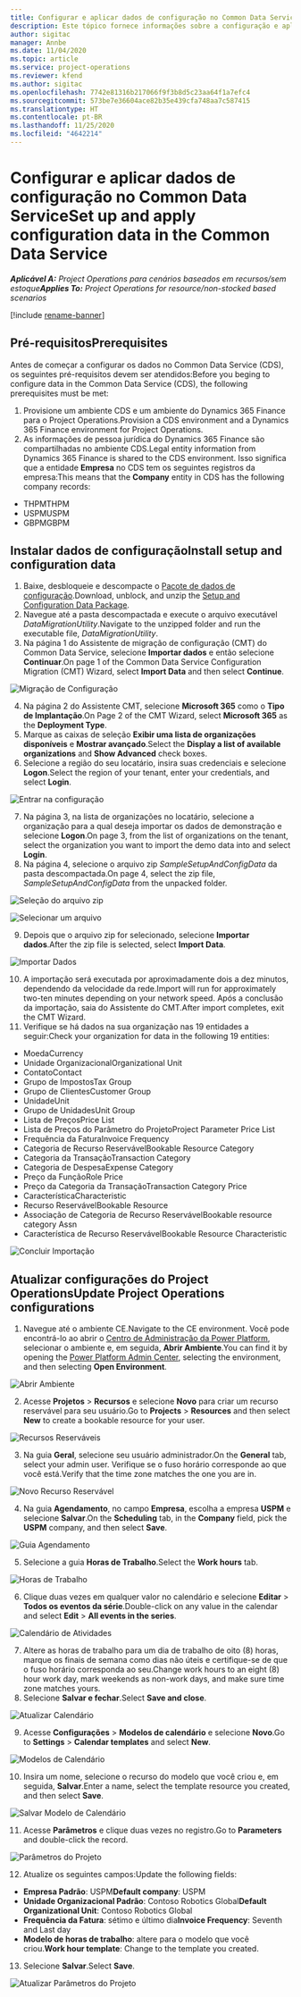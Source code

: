 ```yaml
---
title: Configurar e aplicar dados de configuração no Common Data Service
description: Este tópico fornece informações sobre a configuração e aplicação de dados de configuração no Project Operations.
author: sigitac
manager: Annbe
ms.date: 11/04/2020
ms.topic: article
ms.service: project-operations
ms.reviewer: kfend
ms.author: sigitac
ms.openlocfilehash: 7742e81316b217066f9f3b8d5c23aa64f1a7efc4
ms.sourcegitcommit: 573be7e36604ace82b35e439cfa748aa7c587415
ms.translationtype: HT
ms.contentlocale: pt-BR
ms.lasthandoff: 11/25/2020
ms.locfileid: "4642214"
---
```

# <a name="set-up-and-apply-configuration-data-in-the-common-data-service"></a><span data-ttu-id="1d1f7-103">Configurar e aplicar dados de configuração no Common Data Service</span><span class="sxs-lookup"><span data-stu-id="1d1f7-103">Set up and apply configuration data in the Common Data Service</span></span> 

<span data-ttu-id="1d1f7-104">_**Aplicável A:** Project Operations para cenários baseados em recursos/sem estoque_</span><span class="sxs-lookup"><span data-stu-id="1d1f7-104">_**Applies To:** Project Operations for resource/non-stocked based scenarios_</span></span>

[!include [rename-banner](~/includes/cc-data-platform-banner.md)]

## <a name="prerequisites"></a><span data-ttu-id="1d1f7-105">Pré-requisitos</span><span class="sxs-lookup"><span data-stu-id="1d1f7-105">Prerequisites</span></span>

<span data-ttu-id="1d1f7-106">Antes de começar a configurar os dados no Common Data Service (CDS), os seguintes pré-requisitos devem ser atendidos:</span><span class="sxs-lookup"><span data-stu-id="1d1f7-106">Before you beging to configure data in the Common Data Service (CDS), the following prerequisites must be met:</span></span>

1.  <span data-ttu-id="1d1f7-107">Provisione um ambiente CDS e um ambiente do Dynamics 365 Finance para o Project Operations.</span><span class="sxs-lookup"><span data-stu-id="1d1f7-107">Provision a CDS environment and a Dynamics 365 Finance environment for Project Operations.</span></span>
2.  <span data-ttu-id="1d1f7-108">As informações de pessoa jurídica do Dynamics 365 Finance são compartilhadas no ambiente CDS.</span><span class="sxs-lookup"><span data-stu-id="1d1f7-108">Legal entity information from Dynamics 365 Finance is shared to the CDS environment.</span></span> <span data-ttu-id="1d1f7-109">Isso significa que a entidade **Empresa** no CDS tem os seguintes registros da empresa:</span><span class="sxs-lookup"><span data-stu-id="1d1f7-109">This means that the **Company** entity in CDS has the following company records:</span></span>
  - <span data-ttu-id="1d1f7-110">THPM</span><span class="sxs-lookup"><span data-stu-id="1d1f7-110">THPM</span></span>
  - <span data-ttu-id="1d1f7-111">USPM</span><span class="sxs-lookup"><span data-stu-id="1d1f7-111">USPM</span></span>
  - <span data-ttu-id="1d1f7-112">GBPM</span><span class="sxs-lookup"><span data-stu-id="1d1f7-112">GBPM</span></span>

## <a name="install-setup-and-configuration-data"></a><span data-ttu-id="1d1f7-113">Instalar dados de configuração</span><span class="sxs-lookup"><span data-stu-id="1d1f7-113">Install setup and configuration data</span></span>

1. <span data-ttu-id="1d1f7-114">Baixe, desbloqueie e descompacte o [Pacote de dados de configuração](https://download.microsoft.com/download/1/3/4/1349369c-6209-42b7-b3b4-5be0e67cacd8/ProjOpsSampleSetupData-%20Integrated%20UR1.zip).</span><span class="sxs-lookup"><span data-stu-id="1d1f7-114">Download, unblock, and unzip the [Setup and Configuration Data Package](https://download.microsoft.com/download/1/3/4/1349369c-6209-42b7-b3b4-5be0e67cacd8/ProjOpsSampleSetupData-%20Integrated%20UR1.zip).</span></span>
2. <span data-ttu-id="1d1f7-115">Navegue até a pasta descompactada e execute o arquivo executável *DataMigrationUtility*.</span><span class="sxs-lookup"><span data-stu-id="1d1f7-115">Navigate to the unzipped folder and run the executable file, *DataMigrationUtility*.</span></span>
3. <span data-ttu-id="1d1f7-116">Na página 1 do Assistente de migração de configuração (CMT) do Common Data Service, selecione **Importar dados** e então selecione **Continuar**.</span><span class="sxs-lookup"><span data-stu-id="1d1f7-116">On page 1 of the Common Data Service Configuration Migration (CMT) Wizard, select **Import Data** and then select **Continue**.</span></span>

![Migração de Configuração](./media/1ConfigurationMigration.png)

4. <span data-ttu-id="1d1f7-118">Na página 2 do Assistente CMT, selecione **Microsoft 365** como o **Tipo de Implantação**.</span><span class="sxs-lookup"><span data-stu-id="1d1f7-118">On Page 2 of the CMT Wizard, select **Microsoft 365** as the **Deployment Type**.</span></span>
5. <span data-ttu-id="1d1f7-119">Marque as caixas de seleção **Exibir uma lista de organizações disponíveis** e **Mostrar avançado**.</span><span class="sxs-lookup"><span data-stu-id="1d1f7-119">Select the **Display a list of available organizations** and **Show Advanced** check boxes.</span></span>
6. <span data-ttu-id="1d1f7-120">Selecione a região do seu locatário, insira suas credenciais e selecione **Logon**.</span><span class="sxs-lookup"><span data-stu-id="1d1f7-120">Select the region of your tenant, enter your credentials, and select **Login**.</span></span>

![Entrar na configuração](./media/2ConfigurationSignin.png)

7. <span data-ttu-id="1d1f7-122">Na página 3, na lista de organizações no locatário, selecione a organização para a qual deseja importar os dados de demonstração e selecione **Logon**.</span><span class="sxs-lookup"><span data-stu-id="1d1f7-122">On page 3, from the list of organizations on the tenant, select the organization you want to import the demo data into and select **Login**.</span></span>
8. <span data-ttu-id="1d1f7-123">Na página 4, selecione o arquivo zip *SampleSetupAndConfigData* da pasta descompactada.</span><span class="sxs-lookup"><span data-stu-id="1d1f7-123">On page 4, select the zip file, *SampleSetupAndConfigData* from the unpacked folder.</span></span>

![Seleção do arquivo zip](./media/3ZipFile.png)

![Selecionar um arquivo](./media/4SelectAFile.png)

9. <span data-ttu-id="1d1f7-126">Depois que o arquivo zip for selecionado, selecione **Importar dados**.</span><span class="sxs-lookup"><span data-stu-id="1d1f7-126">After the zip file is selected, select **Import Data**.</span></span>

![Importar Dados](./media/5ImportData.png)

10. <span data-ttu-id="1d1f7-128">A importação será executada por aproximadamente dois a dez minutos, dependendo da velocidade da rede.</span><span class="sxs-lookup"><span data-stu-id="1d1f7-128">Import will run for approximately two-ten minutes depending on your network speed.</span></span> <span data-ttu-id="1d1f7-129">Após a conclusão da importação, saia do Assistente do CMT.</span><span class="sxs-lookup"><span data-stu-id="1d1f7-129">After import completes, exit the CMT Wizard.</span></span> 
11. <span data-ttu-id="1d1f7-130">Verifique se há dados na sua organização nas 19 entidades a seguir:</span><span class="sxs-lookup"><span data-stu-id="1d1f7-130">Check your organization for data in the following 19 entities:</span></span>

  - <span data-ttu-id="1d1f7-131">Moeda</span><span class="sxs-lookup"><span data-stu-id="1d1f7-131">Currency</span></span>
  - <span data-ttu-id="1d1f7-132">Unidade Organizacional</span><span class="sxs-lookup"><span data-stu-id="1d1f7-132">Organizational Unit</span></span>
  - <span data-ttu-id="1d1f7-133">Contato</span><span class="sxs-lookup"><span data-stu-id="1d1f7-133">Contact</span></span>
  - <span data-ttu-id="1d1f7-134">Grupo de Impostos</span><span class="sxs-lookup"><span data-stu-id="1d1f7-134">Tax Group</span></span>
  - <span data-ttu-id="1d1f7-135">Grupo de Clientes</span><span class="sxs-lookup"><span data-stu-id="1d1f7-135">Customer Group</span></span>
  - <span data-ttu-id="1d1f7-136">Unidade</span><span class="sxs-lookup"><span data-stu-id="1d1f7-136">Unit</span></span>
  - <span data-ttu-id="1d1f7-137">Grupo de Unidades</span><span class="sxs-lookup"><span data-stu-id="1d1f7-137">Unit Group</span></span>
  - <span data-ttu-id="1d1f7-138">Lista de Preços</span><span class="sxs-lookup"><span data-stu-id="1d1f7-138">Price List</span></span>
  - <span data-ttu-id="1d1f7-139">Lista de Preços do Parâmetro do Projeto</span><span class="sxs-lookup"><span data-stu-id="1d1f7-139">Project Parameter Price List</span></span>
  - <span data-ttu-id="1d1f7-140">Frequência da Fatura</span><span class="sxs-lookup"><span data-stu-id="1d1f7-140">Invoice Frequency</span></span>
  - <span data-ttu-id="1d1f7-141">Categoria de Recurso Reservável</span><span class="sxs-lookup"><span data-stu-id="1d1f7-141">Bookable Resource Category</span></span>
  - <span data-ttu-id="1d1f7-142">Categoria da Transação</span><span class="sxs-lookup"><span data-stu-id="1d1f7-142">Transaction Category</span></span>
  - <span data-ttu-id="1d1f7-143">Categoria de Despesa</span><span class="sxs-lookup"><span data-stu-id="1d1f7-143">Expense Category</span></span>
  - <span data-ttu-id="1d1f7-144">Preço da Função</span><span class="sxs-lookup"><span data-stu-id="1d1f7-144">Role Price</span></span>
  - <span data-ttu-id="1d1f7-145">Preço da Categoria da Transação</span><span class="sxs-lookup"><span data-stu-id="1d1f7-145">Transaction Category Price</span></span>
  - <span data-ttu-id="1d1f7-146">Característica</span><span class="sxs-lookup"><span data-stu-id="1d1f7-146">Characteristic</span></span>
  - <span data-ttu-id="1d1f7-147">Recurso Reservável</span><span class="sxs-lookup"><span data-stu-id="1d1f7-147">Bookable Resource</span></span>
  - <span data-ttu-id="1d1f7-148">Associação de Categoria de Recurso Reservável</span><span class="sxs-lookup"><span data-stu-id="1d1f7-148">Bookable resource category Assn</span></span>
  - <span data-ttu-id="1d1f7-149">Característica de Recurso Reservável</span><span class="sxs-lookup"><span data-stu-id="1d1f7-149">Bookable Resource Characteristic</span></span>

![Concluir Importação](./media/6CompleteImport.png)

## <a name="update-project-operations-configurations"></a><span data-ttu-id="1d1f7-151">Atualizar configurações do Project Operations</span><span class="sxs-lookup"><span data-stu-id="1d1f7-151">Update Project Operations configurations</span></span>

1. <span data-ttu-id="1d1f7-152">Navegue até o ambiente CE.</span><span class="sxs-lookup"><span data-stu-id="1d1f7-152">Navigate to the CE environment.</span></span> <span data-ttu-id="1d1f7-153">Você pode encontrá-lo ao abrir o [Centro de Administração da Power Platform](https://admin.powerplatform.microsoft.com/environments), selecionar o ambiente e, em seguida, **Abrir Ambiente**.</span><span class="sxs-lookup"><span data-stu-id="1d1f7-153">You can find it by opening the [Power Platform Admin Center](https://admin.powerplatform.microsoft.com/environments), selecting the environment, and then selecting **Open Environment**.</span></span> 

![Abrir Ambiente](./media/7OpenEnvironment.png)

2. <span data-ttu-id="1d1f7-155">Acesse **Projetos** > **Recursos** e selecione **Novo** para criar um recurso reservável para seu usuário.</span><span class="sxs-lookup"><span data-stu-id="1d1f7-155">Go to **Projects** > **Resources** and then select **New** to create a bookable resource for your user.</span></span>

![Recursos Reserváveis](./media/8BookableResources.png)

3. <span data-ttu-id="1d1f7-157">Na guia **Geral**, selecione seu usuário administrador.</span><span class="sxs-lookup"><span data-stu-id="1d1f7-157">On the **General** tab, select your admin user.</span></span> <span data-ttu-id="1d1f7-158">Verifique se o fuso horário corresponde ao que você está.</span><span class="sxs-lookup"><span data-stu-id="1d1f7-158">Verify that the time zone matches the one you are in.</span></span> 

![Novo Recurso Reservável](./media/9NewBookableResource.png)

4. <span data-ttu-id="1d1f7-160">Na guia **Agendamento**, no campo **Empresa**, escolha a empresa **USPM** e selecione **Salvar**.</span><span class="sxs-lookup"><span data-stu-id="1d1f7-160">On the **Scheduling** tab, in the **Company** field, pick the **USPM** company, and then select **Save**.</span></span> 

![Guia Agendamento](./media/10SchedulingTab.png)

5. <span data-ttu-id="1d1f7-162">Selecione a guia **Horas de Trabalho**.</span><span class="sxs-lookup"><span data-stu-id="1d1f7-162">Select the **Work hours** tab.</span></span>  

![Horas de Trabalho](./media/11WorkHours.png)

6. <span data-ttu-id="1d1f7-164">Clique duas vezes em qualquer valor no calendário e selecione **Editar** > **Todos os eventos da série**.</span><span class="sxs-lookup"><span data-stu-id="1d1f7-164">Double-click on any value in the calendar and select **Edit** > **All events in the series**.</span></span> 

![Calendário de Atividades](./media/12WorkCalendar.png)

7. <span data-ttu-id="1d1f7-166">Altere as horas de trabalho para um dia de trabalho de oito (8) horas, marque os finais de semana como dias não úteis e certifique-se de que o fuso horário corresponda ao seu.</span><span class="sxs-lookup"><span data-stu-id="1d1f7-166">Change work hours to an eight (8) hour work day, mark weekends as non-work days, and make sure time zone matches yours.</span></span> 
8. <span data-ttu-id="1d1f7-167">Selecione **Salvar e fechar**.</span><span class="sxs-lookup"><span data-stu-id="1d1f7-167">Select **Save and close**.</span></span>

![Atualizar Calendário](./media/13UpdateCalendar.png)

9. <span data-ttu-id="1d1f7-169">Acesse **Configurações** > **Modelos de calendário** e selecione **Novo**.</span><span class="sxs-lookup"><span data-stu-id="1d1f7-169">Go to **Settings** > **Calendar templates** and select **New**.</span></span>
 
 ![Modelos de Calendário](./media/14CalendarTemplates.png)
 
 10. <span data-ttu-id="1d1f7-171">Insira um nome, selecione o recurso do modelo que você criou e, em seguida, **Salvar**.</span><span class="sxs-lookup"><span data-stu-id="1d1f7-171">Enter a name, select the template resource you created, and then select **Save**.</span></span> 
 
 ![Salvar Modelo de Calendário](./media/15SaveCalendarTemplate.png)
 
 11. <span data-ttu-id="1d1f7-173">Acesse **Parâmetros** e clique duas vezes no registro.</span><span class="sxs-lookup"><span data-stu-id="1d1f7-173">Go to **Parameters** and double-click the record.</span></span> 
 
 ![Parâmetros do Projeto](./media/16ProjectParameters.png)
 
12. <span data-ttu-id="1d1f7-175">Atualize os seguintes campos:</span><span class="sxs-lookup"><span data-stu-id="1d1f7-175">Update the following fields:</span></span>

 - <span data-ttu-id="1d1f7-176">**Empresa Padrão**: USPM</span><span class="sxs-lookup"><span data-stu-id="1d1f7-176">**Default company**: USPM</span></span>
 - <span data-ttu-id="1d1f7-177">**Unidade Organizacional Padrão**: Contoso Robotics Global</span><span class="sxs-lookup"><span data-stu-id="1d1f7-177">**Default Organizational Unit**: Contoso Robotics Global</span></span>
 - <span data-ttu-id="1d1f7-178">**Frequência da Fatura**: sétimo e último dia</span><span class="sxs-lookup"><span data-stu-id="1d1f7-178">**Invoice Frequency**: Seventh and Last day</span></span>
 - <span data-ttu-id="1d1f7-179">**Modelo de horas de trabalho**: altere para o modelo que você criou.</span><span class="sxs-lookup"><span data-stu-id="1d1f7-179">**Work hour template**: Change to the template you created.</span></span>

13. <span data-ttu-id="1d1f7-180">Selecione **Salvar**.</span><span class="sxs-lookup"><span data-stu-id="1d1f7-180">Select **Save**.</span></span> 

![Atualizar Parâmetros do Projeto](./media/17UpdatedProjectParameters.png)
